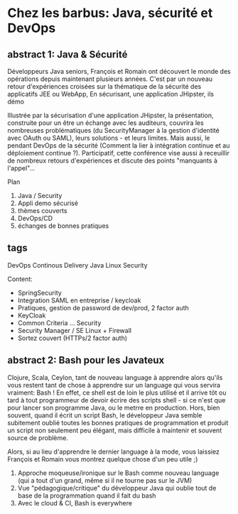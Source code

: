 Chez les barbus: Java, sécurité et DevOps
=========================================

abstract 1: Java & Sécurité
---------------------------

Développeurs Java seniors, François et Romain ont découvert le monde des opérations depuis
maintenant plusieurs années. C'est par un nouveau retour d'expériences croisées sur la thématique de
la sécurité des applicatifs JEE ou WebApp, En sécurisant, une application JHipster, ils démo

Illustrée par la sécurisation d'une application JHipster, la présentation, construite pour un être
un échange avec les auditeurs, couvrira les nombreuses problématiques (du SecurityManager à la
gestion d'identité avec OAuth ou SAML), leurs solutions - et leurs limites. Mais aussi, le pendant
DevOps de la sécurité (Comment la lier à intégration continue et au déploiement continue ?).
Participatif, cette conférence vise aussi à receuillir de nombreux retours d'expériences et discute
des points "manquants à l'appel"...

Plan
1. Java / Security
2. Appli demo sécurisé
3. thèmes couverts
4. DevOps/CD
5. échanges de bonnes pratiques

tags
----

DevOps
Continous Delivery
Java
Linux
Security


Content:

* SpringSecurity
* Integration SAML en entreprise / keycloak
* Pratiques, gestion de password de dev/prod, 2 factor auth
* KeyCloak
* Common Criteria ... Security
* Security Manager / SE Linux + Firewall
* Sortez couvert (HTTPs/2 factor auth)

abstract 2: Bash pour les Javateux
----------------------------------

Clojure, Scala, Ceylon, tant de nouveau language à apprendre alors qu'ils vous restent tant de chose
à apprendre sur un language qui vous servira vraiment: Bash ! En effet, ce shell est de loin le plus
utilisé et il arrive tôt ou tard à tout programmeur de devoir écrire des scripts shell - si ce
n'est que pour lancer son programme Java, ou le metrre en production. Hors, bien souvent, quand il
écrit un script Bash, le développeur Java semble subitement oublié toutes les bonnes pratiques de
programmation et produit un script non seulement peu élégant, mais difficile à maintenir et souvent
source de problème.

Alors, si au lieu d'apprendre le dernier language à la mode, vous laissiez François et Romain vous
montrez quelque chose d'un peu utile ;)


1. Approche moqueuse/ironique sur le Bash comme nouveau language (qui a tout d'un grand, même si il
ne tourne pas sur le JVM)
2. Vue "pédagogique/critique" du développeur Java qui oublie tout de base de la programmation quand
il fait du bash
3. Avec le cloud & CI, Bash is everywhere

